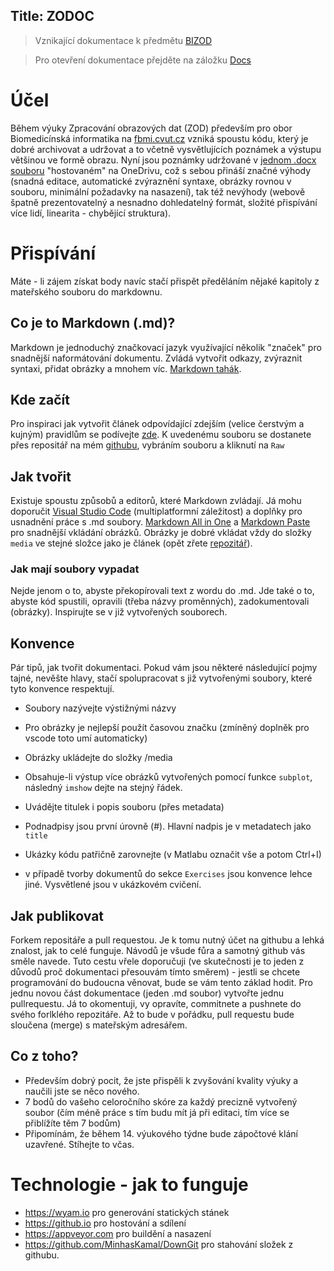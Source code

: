 Title: ZODOC
---
>Vznikající dokumentace k předmětu [BIZOD](https://predmety.fbmi.cvut.cz/cs/17pbizod)

> Pro otevření dokumentace přejděte na záložku [Docs](zodoc/docs)

# Účel
Během výuky Zpracování obrazových dat (ZOD) především pro obor Biomedicínská informatika na [fbmi.cvut.cz](https://fbmi.cvut.cz) vzniká spoustu kódu, který je dobré archivovat a udržovat a to včetně vysvětlujících poznámek a výstupu většinou ve formě obrazu.
Nyní jsou poznámky udržované v [jednom .docx souboru](https://campuscvut-my.sharepoint.com/personal/tesarj13_cvut_cz/_layouts/15/guestaccess.aspx?docid=0bfb2bdf298624cfd958ecec0995ad1e1&authkey=ARqZgO9VFIV1R9b1jJJu8Yc&e=4073622bdf1a474caf92164e278c5744) "hostovaném" na OneDrivu, což s sebou přináší značné výhody (snadná editace, automatické zvýraznění syntaxe, obrázky rovnou v souboru, minimální požadavky na nasazení), tak též nevýhody (webově špatně prezentovatelný a nesnadno dohledatelný formát, složité přispívání více lidí, linearita - chybějící struktura).
# Přispívání
Máte - li zájem získat body navíc stačí přispět předěláním nějaké kapitoly z mateřského souboru do markdownu.
## Co je to Markdown (.md)?
Markdown je jednoduchý značkovací jazyk využívající několik "značek" pro snadnější naformátování dokumentu. Zvládá vytvořit odkazy, zvýraznit syntaxi, přidat obrázky a mnohem víc. [Markdown tahák](https://github.com/adam-p/markdown-here/wiki/Markdown-Cheatsheet#links). 
## Kde začít
Pro inspiraci jak vytvořit článek odpovídající zdejším (velice čerstvým a kujným) pravidlům se podívejte [zde](https://raw.githubusercontent.com/tesar-tech/zodoc/master/input/docs/matlab_start.md). K uvedenému souboru se dostanete přes repositář na mém [githubu](https://github.com/tesar-tech/zodoc/tree/master/input/docs), vybráním souboru a kliknutí na `Raw` 
## Jak tvořit
Existuje spoustu způsobů a editorů, které Markdown zvládají. Já mohu doporučit [Visual Studio Code](https://code.visualstudio.com/) (multiplatformní záležitost) a doplňky pro usnadnění práce s .md soubory. [Markdown All in One](https://marketplace.visualstudio.com/items?itemName=yzhang.markdown-all-in-one) a [Markdown Paste](https://marketplace.visualstudio.com/items?itemName=telesoho.vscode-markdown-paste-image) pro snadnější vkládání obrázků.
Obrázky je dobré vkládat vždy do složky `media` ve stejné složce jako je článek (opět zřete [repozitář](https://github.com/tesar-tech/zodoc/tree/master/input/docs)).
### Jak mají soubory vypadat
Nejde jenom o to, abyste překopírovali text z wordu do .md. Jde také o to, abyste kód spustili, opravili (třeba názvy proměnných), zadokumentovali (obrázky). Inspirujte se v již vytvořených souborech.

## Konvence

Pár tipů, jak tvořit dokumentaci. Pokud vám jsou některé následující pojmy tajné, nevěšte hlavy, stačí spolupracovat s již vytvořenými soubory, které tyto konvence respektují. 
- Soubory nazývejte výstižnými názvy
- Pro obrázky je nejlepší použít časovou značku (zmíněný doplněk pro vscode toto umí automaticky)
- Obrázky ukládejte do složky /media
- Obsahuje-li výstup více obrázků vytvořených pomocí funkce `subplot`, následný `imshow` dejte na stejný řádek.
- Uvádějte titulek i popis souboru (přes metadata)
- Podnadpisy jsou první úrovně (#). Hlavní nadpis je v metadatech jako `title` 
- Ukázky kódu patřičně zarovnejte (v Matlabu označit vše a potom Ctrl+I)

- v případě tvorby dokumentů do sekce `Exercises` jsou konvence lehce jiné. Vysvětlené jsou v ukázkovém cvičení. 

## Jak publikovat
Forkem repositáře a pull requestou. Je k tomu nutný účet na githubu a lehká znalost, jak to celé funguje. Návodů je všude fůra a samotný github vás směle navede. Tuto cestu vřele doporučuji (ve skutečnosti je to jeden z důvodů proč dokumentaci přesouvám tímto směrem) - jestli se chcete programování do budoucna věnovat, bude se vám tento základ hodit. Pro jednu novou část dokumentace (jeden .md soubor) vytvořte jednu pullrequestu. Já to okomentuji, vy opravíte, commitnete a pushnete do svého forlklého repozitáře. Až to bude v pořádku, pull requestu bude sloučena (merge) s mateřským adresářem.

## Co z toho? 
- Především dobrý pocit, že jste přispěli k zvyšování kvality výuky a naučili jste se něco nového. 
- 7 bodů do vašeho celoročního skóre za každý precizně vytvořený soubor (čím méně práce s tím budu mít já při editaci, tím více se přiblížíte těm 7 bodům)
- Připomínám, že během 14. výukového týdne bude zápočtové klání uzavřené. Stíhejte to včas.   
# Technologie - jak to funguje
- https://wyam.io pro generování statických stánek
- https://github.io pro hostování a sdílení
- https://appveyor.com pro buildění a nasazení
- https://github.com/MinhasKamal/DownGit pro stahování složek z githubu.







